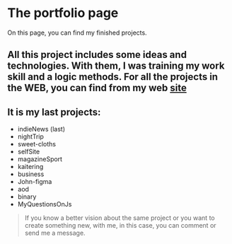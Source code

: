 # The portfolio page

On this page, you can find my finished projects. 

All this project includes some ideas and technologies. With them, I was training my work skill and a logic methods.
For all the projects in the WEB, you can find from my web [site](https://tesei.github.io/sites/selfSite/index.html)
---
## It is my last projects:

- indieNews (last)
- nightTrip
- sweet-cloths
- selfSite
- magazineSport
- kaitering
- business
- John-figma
- aod
- binary
- MyQuestionsOnJs

> If you know a better vision about the same project or you want to create something new, with me, in this case, you can comment or send me a message.